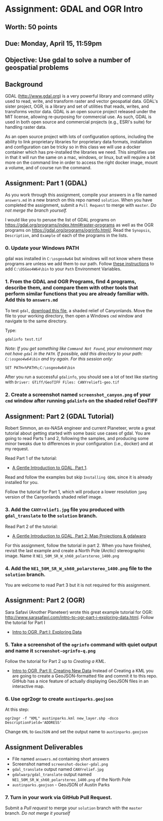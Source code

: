 # Assignment: GDAL and OGR Intro
## Worth: 50 points
## Due: Monday, April 15, 11:59pm

## Objective: Use gdal to solve a number of geospatial problems


## Background

GDAL (http://www.gdal.org) is a very powerful library and command utility used to read, write, and transform raster and 
vector geospatial data. GDAL's sister project, OGR, is a library and set of utilities that reads, writes, and transforms
vector data. GDAL is an open source project released under the MIT license, allowing re-purposing for commercial use. As 
such, GDAL is used in both open source and commercial projects (e.g., ESRI's suite) for handling raster data.

As an open source project with lots of configuration options, including the ability to link proprietary libraries for
proprietary data formats, installation and configuration can be tricky so in this class we will use a docker container
which has pre-installed the libraries we need. This simplifies use in that it will run the same on a mac, windows, or linux,
but will require a bit more on the command line in order to access the right docker image, mount a volume, and of course 
run the command.

## Assignment: Part 1 (GDAL)
As you work through this assignment, compile your answers in a file named `answers.md` in a new branch on this repo named
`solution`. When you have completed the assignment, submit a `Pull Request` to merge with `master`. _Do not merge the branch yourself._

I would like you to peruse the list of GDAL programs on https://gdal.org/programs/index.html#raster-programs as well 
as the OGR programs on https://gdal.org/programs/ogrinfo.html/. Read the `Synopsis`, `Description`, and `Example` of each of 
the programs in the lists. 

### 0. Update your Windows PATH
gdal was installed in `C:\osgeo4w64` but windows will not know where these programs are unless we add them to our path. Follow [these instructions](http://www.kscodes.com/misc/how-to-set-path-in-windows-without-admin-rights/) to add `C:\OSGeo4W64\bin` to your `Path` Environment Variables.

### 1. From the GDAL and OGR Programs, find 4 programs, describe them, and compare them with other tools that perform similar functions that you are already familiar with. Add this to `answers.md`

To test `gdal`, [download this file](https://drive.google.com/open?id=0B-vzf2mGcaRzQlJ3cE9BSE1LNTQ), a shaded
relief of Canyonlands. Move the file to your working directory, then open a Windows `cmd` window and navigate to the
same directory.

Type:
```
gdalinfo test.tif
```
_Note: If you get something like `Command Not Found`, your environment may not have `gdal` in the `PATH`. If possible, add this directory to your path: `C:\osgeo4w64\bin` and try again. For this session only:_
```
SET PATH=%PATH%;C:\osgeo4w64\bin
```
After you run a successful `gdalinfo`, you should see a lot of text like starting with ```Driver: GTiff/GeoTIFF
Files: CANYrelief1-geo.tif```

### 2. Create a screenshot named `screenshot_canyon.png` of your `cmd` window after running `gdalinfo` on the shaded relief GeoTIFF

## Assignment: Part 2 (GDAL Tutorial)
Robert Simmon, an ex-NASA engineer and current Planeteer, wrote a great tutorial about getting started with some basic
use cases of gdal. You are going to read Parts 1 and 2, following the samples, and producing some minor tweaks due
to differences in your configuration (i.e., docker) and at my request.

Read Part 1 of the tutorial:
- [A Gentle Introduction to GDAL, Part 1](https://medium.com/planet-stories/a-gentle-introduction-to-gdal-part-1-a3253eb96082). 

Read and follow the examples but skip `Installing GDAL` since it is already installed for you.

Follow the tutorial for Part 1, which will produce a lower resolution `jpeg` version of the Canyonlands shaded relief image.

### 3. Add the `CANYrelief1.jpg` file you produced with `gdal_translate` to the `solution` branch.

Read Part 2 of the tutorial:
- [A Gentle Introduction to GDAL, Part 2: Map Projections & gdalwarp](https://medium.com/planet-stories/a-gentle-introduction-to-gdal-part-2-map-projections-gdalwarp-e05173bd710a)

For this assignment, follow the tutorial in part 2. When you have finished, revisit the last example and create a North Pole (Arctic) stereographic image. Name it `NE1_50M_SR_W_sh60_polarstereo_1400.png`

### 4. Add the `NE1_50M_SR_W_sh60_polarstereo_1400.png` file to the `solution` branch.

You are welcome to read Part 3 but it is not required for this assignment.

## Assignment: Part 2 (OGR)

Sara Safavi (Another Planeteer) wrote this great example tutorial for OGR: http://www.sarasafavi.com/intro-to-ogr-part-i-exploring-data.html. Follow the tutorial for Part I
- [Intro to OGR, Part I: Exploring Data](http://www.sarasafavi.com/intro-to-ogr-part-i-exploring-data.html)

### 5. Take a screenshot of the `ogrinfo` command with quiet output and name it `screenshot-ogrinfo-q.png`

Follow the tutorial for Part 2 up to *Creating a KML*.
- [Intro to OGR, Part II: Creating New Data](http://www.sarasafavi.com/intro-to-ogr-part-ii-creating-new-data.html)
Instead of Creating a KML you are going to create a GeoJSON-formatted file and commit it to this repo. GitHub has a nice 
feature of actually displaying GeoJSON files in an interactive map.

### 6. Use ogr2ogr to create `austinparks.geojson`

At this step: 
```
ogr2ogr -f "KML" austinparks.kml new_layer.shp -dsco DescriptionField='ADDRESS'
```
Change `KML` to `GeoJSON` and set the output name to `austinparks.geojson`

## Assignment Deliverables
- File named `answers.md` containing short answers
- Screenshot named `screenshot-docker-gdal.png`
- `gdal_translate` output named `CANYrelief.jpg`
- `gdalwarp/gdal_translate` output named `NE1_50M_SR_W_sh60_polarstereo_1400.png` of the North Pole
- `austinparks.geojson` - GeoJSON of Austin Parks

### 7. Turn in your work via GitHub Pull Request. 

Submit a *Pull request* to merge your `solution` branch with the `master` branch. _Do not merge it yourself_



